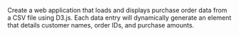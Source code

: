 Create a web application that loads and displays purchase order data from a CSV file using D3.js. Each data entry will dynamically generate an element that details customer names, order IDs, and purchase amounts.